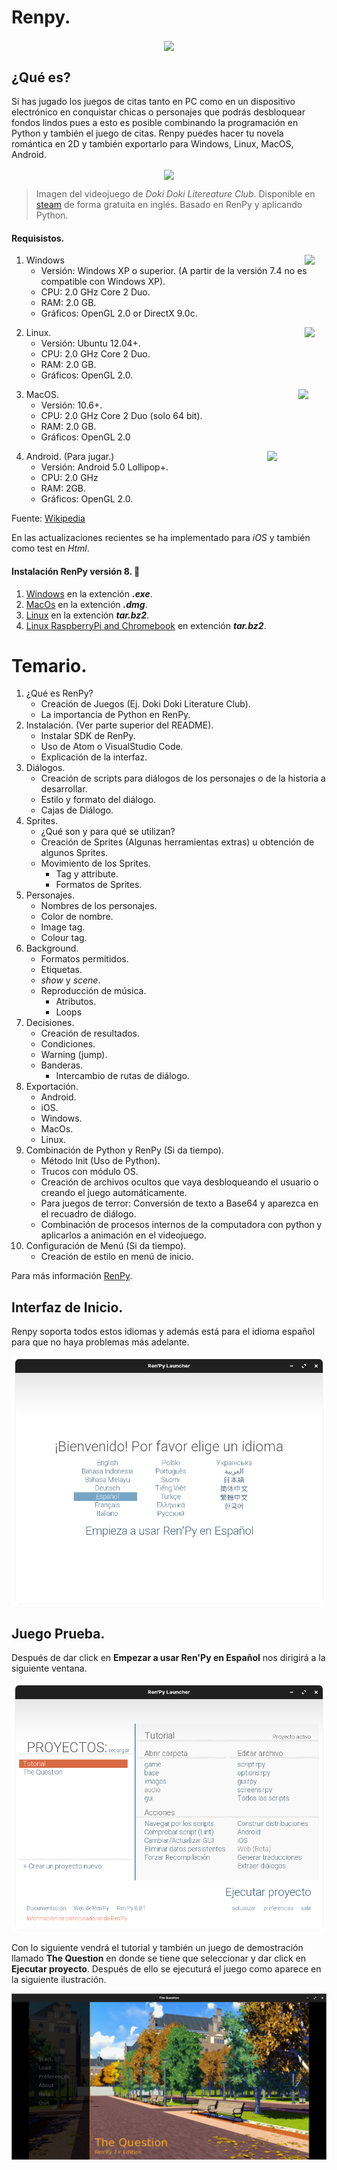 # Renpy.
<p align = "center">
<img src = "https://upload.wikimedia.org/wikipedia/commons/7/7e/Ren%E2%80%99Py_Logo_6-13-6_200x307px.png"
    width = ""
    align = "center"/>
</p>

## ¿Qué es?
Si has jugado los juegos de citas tanto en PC como en un dispositivo electrónico en conquistar chicas o personajes que podrás desbloquear fondos lindos pues a esto es posible combinando la programación en Python y también el juego de citas. Renpy puedes hacer tu novela romántica en 2D y también exportarlo para Windows, Linux, MacOS, Android.
<p align = "center">
<img src = "https://cdn.akamai.steamstatic.com/steam/apps/698780/ss_c60999c236a809c04321017aa14e97e5ac9856a1.1920x1080.jpg?t=1586800322"
    width = ""
    align = "center"/>
</p>

> Imagen del videojuego de *Doki Doki Litereature Club*. Disponible en [steam](https://store.steampowered.com/app/698780/Doki_Doki_Literature_Club/) de forma gratuita en inglés. Basado en RenPy y aplicando Python.
#### Requisistos.
<p align = "right">
<img src = "https://upload.wikimedia.org/wikipedia/commons/c/c7/Windows_logo_-_2012.png"
    width = "35px"
    align = "right"/>
</p>

1. Windows
    - Versión: Windows XP o superior. (A partir de la versión 7.4 no es compatible con Windows XP).
    - CPU: 2.0 GHz Core 2 Duo.
    - RAM: 2.0 GB.
    - Gráficos: OpenGL 2.0 or DirectX 9.0c.
<p align = "right">
<img src = "https://upload.wikimedia.org/wikipedia/commons/d/dd/Linux_logo.jpg"
    width = "35px"
    align = "right"/>
</p>

2. Linux.
    - Versión: Ubuntu 12.04+.
    - CPU: 2.0 GHz Core 2 Duo.
    - RAM: 2.0 GB.
    - Gráficos: OpenGL 2.0.

<p align = "right">
<img src = "https://upload.wikimedia.org/wikipedia/commons/2/22/MacOS_logo_%282017%29.svg"
    width = "45px"
    align = "right"/>
</p>

3. MacOS. 
    - Versión: 10.6+.
    - CPU: 2.0 GHz Core 2 Duo (solo 64 bit).
    - RAM: 2.0 GB.
    - Gráficos: OpenGL 2.0

<p align = "right">
<img src = "https://upload.wikimedia.org/wikipedia/commons/3/3b/Android_new_logo_2019.svg"
    width = "95px"
    align = "right"/>
</p>

4. Android. (Para jugar.)
    - Versión: Android 5.0 Lollipop+.
    - CPU: 2.0 GHz
    - RAM: 2GB.
    - Gráficos: OpenGL 2.0.

Fuente: [Wikipedia](https://es.wikipedia.org/wiki/Ren%27Py)

En las actualizaciones recientes se ha implementado para *iOS* y también como test en *Html*.

#### Instalación RenPy versión 8. 🔨

1. [Windows](https://www.renpy.org/latest.html) en la extención ***.exe***.
2. [MacOs](https://www.renpy.org/latest.html) en la extención ***.dmg***.
3. [Linux](https://www.renpy.org/latest.html) en la extención ***tar.bz2***.
4. [Linux RaspberryPi and Chromebook](https://www.renpy.org/latest.html) en extención ***tar.bz2***.

# Temario.

1. ¿Qué es RenPy?
    - Creación de Juegos (Ej. Doki Doki Literature Club).
    - La importancia de Python en RenPy.
2. Instalación. (Ver parte superior del README).
    - Instalar SDK de RenPy.
    - Uso de Atom o VisualStudio Code.
    - Explicación de la interfaz.
3. Diálogos.
    - Creación de scripts para diálogos de los personajes o de la historia a desarrollar.
    - Estilo y formato del diálogo.
    - Cajas de Diálogo.
4. Sprites.
    - ¿Qué son y para qué se utilizan?
    - Creación de Sprites (Algunas herramientas extras) u obtención de algunos Sprites.
    - Movimiento de los Sprites.
        * Tag y attribute.
        * Formatos de Sprites.
5. Personajes.
    - Nombres de los personajes.
    - Color de nombre.
    - Image tag.
    - Colour tag.
6. Background.
    - Formatos permitidos.
    - Etiquetas.
    - *show* y *scene*.
    - Reproducción de música.
        - Atributos.
        - Loops
7. Decisiones.
    - Creación de resultados.
    - Condiciones.
    - Warning (jump).
    - Banderas.
        - Intercambio de rutas de diálogo.
8. Exportación.
    - Android.
    - iOS.
    - Windows.
    - MacOs.
    - Linux.
9. Combinación de Python y RenPy (Si da tiempo).
    - Método Init (Uso de Python).
    - Trucos con módulo OS.
    - Creación de archivos ocultos que vaya desbloqueando el usuario o creando el juego automáticamente.
    - Para juegos de terror: Conversión de texto a Base64 y aparezca en el recuadro de diálogo.
    - Combinación de procesos internos de la computadora con python y aplicarlos a animación en el videojuego.
10. Configuración de Menú (Si da tiempo).
    - Creación de estilo en menú de inicio.

Para más información [RenPy](https://www.renpy.org/doc/html/).


## Interfaz de Inicio.
Renpy soporta todos estos idiomas y además está para el idioma español para que no haya problemas más adelante.
<p align = "center">
<img src = "img/lenguaje.png"
    width = ""
    align = "center"/>
</p>


## Juego Prueba.

Después de dar click en **Empezar a usar Ren'Py en Español** nos dirigirá a la siguiente ventana.

<p align = "center">
<img src = "img/menu.png"
    width = ""
    align = "center"/>
</p>

Con lo siguiente vendrá el tutorial y también un juego de demostración llamado **The Question** en donde se tiene que seleccionar y dar click en **Ejecutar proyecto**. Después de ello se ejecuturá el juego como aparece en la siguiente ilustración.
<p align = "center">
<img src = "img/The_question.png"
    width = ""
    align = "center"/>
</p>